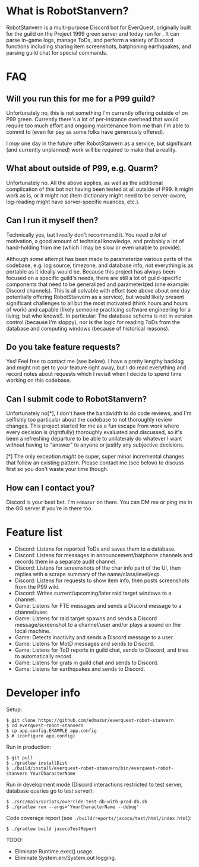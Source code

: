 # What is RobotStanvern?
RobotStanvern is a multi-purpose Discord bot for EverQuest, originally built for the <Black Lotus>
guild on the Project 1999 green server and today run for <Good Guys>. It can parse in-game logs,
manage ToDs, and perform a variety of Discord functions including sharing item screenshots,
batphoning earthquakes, and parsing guild chat for special commands.

# FAQ

## Will you run this for me for a P99 guild?

Unfortunately no, this is not something I'm currently offering outside of <Good Guys> on P99 green.
Currently there's a lot of per-instance overhead that would require too much effort and ongoing
maintenance from me than I'm able to commit to (even for pay as some folks have generously offered).

I *may* one day in the future offer RobotStanvern as a service, but significant (and currently
unplanned) work will be required to make that a reality.

## What about outside of P99, e.g. Quarm?

Unfortunately no. All the above applies, as well as the additional complication of this bot not
having been tested at all outside of P99. It might work as is, or it might not (item dictionary
might need to be server-aware, log-reading might have server-specific nuances, etc.).

## Can I run it myself then?

Technically yes, but I *really* don't recommend it. You need *a lot* of motivation, a good amount of
technical knowledge, and probably a lot of hand-holding from me (which I may be slow or even unable
to provide).

Although *some* attempt has been made to parameterize various parts of the codebase, e.g. log
source, timezone, and database info, not everything is as portable as it ideally would be. Because
this project has always been focused on a specific guild's needs, there are still a lot of
guild-specific components that need to be generalized and parameterized (one example: Discord
channels). This is all solvable with effort (see above about one day potentially offering
RobotStanvern as a service), but would likely present significant challenges to all but the most
motivated (think hours and hours of work) and capable (likely someone practicing software
engineering for a living, but who knows!). In particular: The database schema is not in version
control (because I'm sloppy), nor is the logic for reading ToDs from the database and computing
windows (because of historical reasons).

## Do you take feature requests?

Yes! Feel free to contact me (see below). I have a pretty lengthy backlog and might not get to your
feature right away, but I do read everything and record notes about requests which I revisit when I
decide to spend time working on this codebase.

## Can I submit code to RobotStanvern?

Unfortunately no[\*], I don't have the bandwidth to do code reviews, and I'm selfishly too particular
about the codebase to not thoroughly review changes. This project started for me as a fun escape
from work where every decision is (rightfully) thoroughly evaluated and discussed, so it's been a
refreshing departure to be able to unilateraly do whatever I want without having to "answer" to
anyone or justify any subjective decisions.

[\*] The only exception *might* be super, super minor incremental changes that follow an existing
pattern. Please contact me (see below) to discuss first so you don't waste your time though.

## How can I contact you?

Discord is your best bet. I'm `edmazur` on there. You can DM me or ping me in the GG server if
you're in there too.

# Feature list

- Discord: Listens for reported ToDs and saves them to a database.
- Discord: Listens for messages in announcement/batphone channels and records them in a separate audit channel.
- Discord: Listens for screenshots of the char info part of the UI, then replies with a scrape summary of the name/class/level/exp.
- Discord: Listens for requests to show item info, then posts screenshots from the P99 wiki.
- Discord: Writes current/upcoming/later raid target windows to a channel.
- Game: Listens for FTE messages and sends a Discord message to a channel/user.
- Game: Listens for raid target spawns and sends a Discord message/screenshot to a channel/user and/or plays a sound on the local machine.
- Game: Detects inactivity and sends a Discord message to a user.
- Game: Listens for MotD messages and sends to Discord.
- Game: Listens for ToD reports in guild chat, sends to Discord, and tries to automatically record.
- Game: Listens for grats in guild chat and sends to Discord.
- Game: Listens for earthquakes and sends to Discord.

# Developer info

Setup:

```
$ git clone https://github.com/edmazur/everquest-robot-stanvern
$ cd everquest-robot-stanvern
$ cp app.config.EXAMPLE app.config
$ # (configure app.config)
```

Run in production:

```
$ git pull
$ ./gradlew installDist
$ ./build/install/everquest-robot-stanvern/bin/everquest-robot-stanvern YourCharacterName
```

Run in development mode (Discord interactions restricted to test server, database queries go to test
server):

```
$ ./src/main/scripts/override-test-db-with-prod-db.sh
$ ./gradlew run --args='YourCharacterName --debug'
```

Code coverage report (see `./build/reports/jacoco/test/html/index.html`):

```
$ ./gradlew build jacocoTestReport
```

TODO:
- Eliminate Runtime.exec() usage.
- Eliminate System.err/System.out logging.
